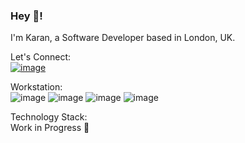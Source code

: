 ### Hey 👋!

I'm Karan, a Software Developer based in London, UK.

Let's Connect: \
[![image](https://img.shields.io/badge/LinkedIn-0077B5?style=for-the-badge&logo=linkedin&logoColor=white)](www.linkedin.com/in/karan-sivalingam)

Workstation: \
![image](https://img.shields.io/badge/mac%20os-000000?style=for-the-badge&logo=apple&logoColor=white)
![image](https://img.shields.io/badge/Visual_Studio_Code-0078D4?style=for-the-badge&logo=visual%20studio%20code&logoColor=white)
![image](https://img.shields.io/badge/Google_chrome-4285F4?style=for-the-badge&logo=Google-chrome&logoColor=white)
![image](https://img.shields.io/badge/Safari-FF1B2D?style=for-the-badge&logo=Safari&logoColor=white)


Technology Stack: \
Work in Progress 🙏
